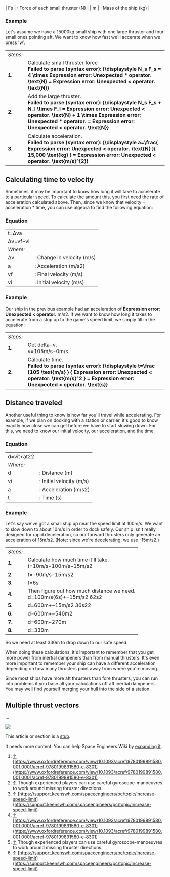| Fs  | : Force of each small thruster (N) |
| m   | : Mass of the ship (kg) |

### Example

Let's assume we have a 15000kg small ship with one large thruster and four small ones pointing aft. We want to know how fast we'll accerate when we press 'w'.

|     |     |
| --- | --- |
| _Steps:_ |     |     |
| **1.** | Calculate small thruster force  <br>**Failed to parse (syntax error): {\\displaystyle N\_s F\_s = 4 \\times <strong class="error">Expression error: Unexpected \* operator.</strong> \\text{N} = <strong class="error">Expression error: Unexpected &lt; operator.</strong> \\text{N}}** |
| **2.** | Add the large thruster.  <br>**Failed to parse (syntax error): {\\displaystyle N\_s F\_s + N\_l \\times F\_l = <strong class="error">Expression error: Unexpected &lt; operator.</strong> \\text{N} + 1 \\times <strong class="error">Expression error: Unexpected \* operator.</strong> = <strong class="error">Expression error: Unexpected &lt; operator.</strong> \\text{N}}** |
| **3.** | Calculate acceleration.  <br>**Failed to parse (syntax error): {\\displaystyle a=\\frac{ <strong class="error">Expression error: Unexpected &lt; operator.</strong> \\text{N} }{ 15,000 \\text{kg} } = <strong class="error">Expression error: Unexpected &lt; operator.</strong> \\text{m/s}^{2}}** |

## Calculating time to velocity

Sometimes, it may be important to know how long it will take to accelerate to a particular speed. To calculate the amount this, you first need the rate of acceleration calculated above. Then, since we know that velocity = acceleration \* time, you can use algebra to find the following equation:

### Equation

|     |     |
| --- | --- |
| t\=Δva |     |
| Δv\=vf−vi |     |
| _Where:_ |     |
| Δv  | : Change in velocity (m/s) |
| a   | : Acceleration (m/s2) |
| vf  | : Final velocity (m/s) |
| vi  | : Initial velocity (m/s) |

### Example

Our ship in the previous example had an acceleration of **Expression error: Unexpected < operator.** m/s2. If we want to know how long it takes to accelerate from a stop up to the game's speed limit, we simply fill in the equation:

|     |     |
| --- | --- |
| _Steps:_ |     |     |
| **1.** | Get delta-v.  <br>v\=105m/s−0m/s |
| **2.** | Calculate time.  <br>**Failed to parse (syntax error): {\\displaystyle t=\\frac {105 \\text{m/s} } { <strong class="error">Expression error: Unexpected &lt; operator.</strong> \\text{m/s}^2 } = <strong class="error">Expression error: Unexpected &lt; operator.</strong> \\text{s}}** |

## Distance traveled

Another useful thing to know is how far you'll travel while accelerating. For example, if we plan on docking with a station or carrier, it's good to know exactly how close we can get before we have to start slowing down. For this, we need to know our initial velocity, our acceleration, and the time.

### Equation

|     |     |
| --- | --- |
| d\=vit+at22 |     |
| _Where:_ |     |
| d   | : Distance (m) |
| vi  | : Initial velocity (m/s) |
| a   | : Acceleration (m/s2) |
| t   | : Time (s) |

### Example

Let's say we've got a small ship up near the speed limit at 100m/s. We want to slow down to about 10m/s in order to dock safely. Our ship isn't really designed for rapid deceleration, so our forward thrusters only generate an acceleration of 15m/s2. (Note: since we're decelerating, we use -15m/s2.)

|     |     |
| --- | --- |
| _Steps:_ |     |     |
| **1.** | Calculate how much time it'll take.  <br>t\=10m/s−100m/s−15m/s2 |
| **2.** | t\=−90m/s−15m/s2 |
| **3.** | t\=6s |
| **4.** | Then figure out how much distance we need.  <br>d\=100m/s(6s)+−15m/s2 62s2 |
| **5.** | d\=600m+−15m/s2 36s22 |
| **6.** | d\=600m+−540m2 |
| **7.** | d\=600m−270m |
| **8.** | d\=330m |

  
So we need at least 330m to drop down to our safe speed.

When doing these calculations, it's important to remember that you get more power from inertial dampeners than from manual thrusters. It's even more important to remember your ship can have a different acceleration depending on how many thrusters point away from where you're moving.

Since most ships have more aft thrusters than fore thrusters, you can run into problems if you base all your calculations off aft inertial dampeners. You may well find yourself merging your hull into the side of a station.

## Multiple thrust vectors

...

![](https://spaceengineers.wiki.gg/images/thumb/Loading.png/48px-Loading.png?7bc3a9)

This article or section is a [stub](https://spaceengineers.wiki.gg/wiki/Category:Article_stubs "Category:Article stubs").

It needs more content. You can help Space Engineers Wiki by [expanding it](https://spaceengineers.wiki.gg/wiki/Thruster_mechanics?action=edit).

1.  [↑](#cite_ref-1 "Jump up") [https://www.oxfordreference.com/view/10.1093/acref/9780199891580.001.0001/acref-9780199891580-e-8301](https://www.oxfordreference.com/view/10.1093/acref/9780199891580.001.0001/acref-9780199891580-e-8301)
2.  [↑](#cite_ref-2 "Jump up") Though experienced players can use careful gyroscope-manoeuvres to work around missing thruster directions.
3.  [↑](#cite_ref-3 "Jump up") [https://support.keenswh.com/spaceengineers/pc/topic/increase-speed-limit](https://support.keenswh.com/spaceengineers/pc/topic/increase-speed-limit)
4.  [↑](#cite_ref-4 "Jump up") [https://www.oxfordreference.com/view/10.1093/acref/9780199891580.001.0001/acref-9780199891580-e-8301](https://www.oxfordreference.com/view/10.1093/acref/9780199891580.001.0001/acref-9780199891580-e-8301)
5.  [↑](#cite_ref-5 "Jump up") Though experienced players can use careful gyroscope-manoeuvres to work around missing thruster directions.
6.  [↑](#cite_ref-6 "Jump up") [https://support.keenswh.com/spaceengineers/pc/topic/increase-speed-limit](https://support.keenswh.com/spaceengineers/pc/topic/increase-speed-limit)